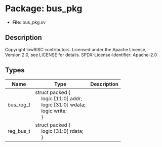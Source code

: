 # Package: bus_pkg

- **File**: bus_pkg.sv
## Description

Copyright lowRISC contributors.
 Licensed under the Apache License, Version 2.0, see LICENSE for details.
 SPDX-License-Identifier: Apache-2.0
 

## Types

| Name      | Type                                                                                                                                                                                                                                       | Description |
| --------- | ------------------------------------------------------------------------------------------------------------------------------------------------------------------------------------------------------------------------------------------ | ----------- |
| bus_reg_t | struct packed {<br><span style="padding-left:20px">     logic [11:0] addr;<br><span style="padding-left:20px">     logic [31:0] wdata;<br><span style="padding-left:20px">     logic        write;<br><span style="padding-left:20px">   } |             |
| reg_bus_t | struct packed {<br><span style="padding-left:20px">     logic [31:0] rdata;<br><span style="padding-left:20px">   }                                                                                                                        |             |
